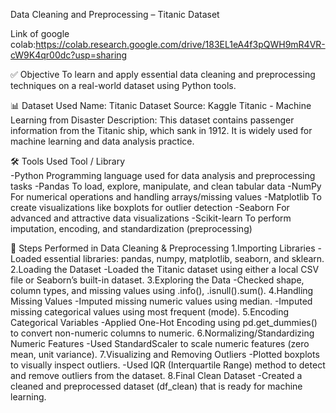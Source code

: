 Data Cleaning  and Preprocessing – Titanic Dataset

Link of google colab:https://colab.research.google.com/drive/183EL1eA4f3pQWH9mR4VR-cW9K4qr00dc?usp=sharing

✅ Objective
To learn and apply essential data cleaning and preprocessing techniques on a real-world dataset using Python tools. 

📊 Dataset Used
Name: Titanic Dataset
Source: Kaggle Titanic - Machine Learning from Disaster
Description:
This dataset contains passenger information from the Titanic ship, which sank in 1912. It is widely used for machine learning and data analysis practice.

🛠️ Tools Used
Tool / Library	
-Python	        Programming language used for data analysis and preprocessing tasks
-Pandas	        To load, explore, manipulate, and clean tabular data
-NumPy	          For numerical operations and handling arrays/missing values
-Matplotlib	    To create visualizations like boxplots for outlier detection
-Seaborn	        For advanced and attractive data visualizations
-Scikit-learn	  To perform imputation, encoding, and standardization (preprocessing)

🔄 Steps Performed in Data Cleaning & Preprocessing
1.Importing Libraries
      -Loaded essential libraries: pandas, numpy, matplotlib, seaborn, and sklearn.
2.Loading the Dataset
      -Loaded the Titanic dataset using either a local CSV file or Seaborn’s built-in dataset.
3.Exploring the Data
      -Checked shape, column types, and missing values using .info(), .isnull().sum().
4.Handling Missing Values
      -Imputed missing numeric values using median.
      -Imputed missing categorical values using most frequent (mode).
5.Encoding Categorical Variables
      -Applied One-Hot Encoding using pd.get_dummies() to convert non-numeric columns to numeric.
6.Normalizing/Standardizing Numeric Features
      -Used StandardScaler to scale numeric features (zero mean, unit variance).
7.Visualizing and Removing Outliers
      -Plotted boxplots to visually inspect outliers.
      -Used IQR (Interquartile Range) method to detect and remove outliers from the dataset.
8.Final Clean Dataset
      -Created a cleaned and preprocessed dataset (df_clean) that is ready for machine learning.
